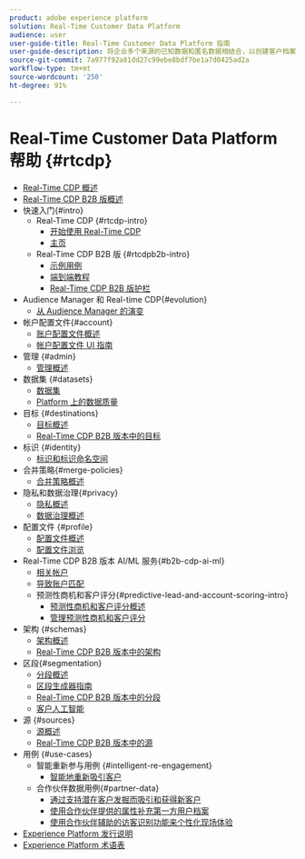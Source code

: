 ```yaml
---
product: adobe experience platform
solution: Real-Time Customer Data Platform
audience: user
user-guide-title: Real-Time Customer Data Platform 指南
user-guide-description: 将企业多个来源的已知数据和匿名数据相结合，以创建客户档案，根据这些档案创建细分的受众区段，并将这些区段激活到第三方目标。
source-git-commit: 7a977f92a81dd27c99ebe8bdf7be1a7d0425ad2a
workflow-type: tm+mt
source-wordcount: '250'
ht-degree: 91%

---
```



# Real-Time Customer Data Platform 帮助 {#rtcdp}

* [Real-Time CDP 概述](overview.md)
* [Real-Time CDP B2B 版概述](b2b-overview.md)
* 快速入门{#intro}
   * Real-Time CDP {#rtcdp-intro}
      * [开始使用 Real-Time CDP](get-started.md)
      * [主页](home-page-dashboards.md)
   * Real-Time CDP B2B 版 {#rtcdpb2b-intro}
      * [示例用例](./b2b-use-case.md)
      * [端到端教程](./b2b-tutorial.md)
      * [Real-Time CDP B2B 版护栏](b2b-guardrails.md)
* Audience Manager 和 Real-time CDP{#evolution}
   * [从 Audience Manager 的演变](aam-to-rtcdp.md)
* 帐户配置文件{#account}
   * [账户配置文件概述](accounts/account-profile-overview.md)
   * [帐户配置文件 UI 指南](accounts/account-profile-ui-guide.md)
* 管理 {#admin}
   * [管理概述](administration/admin-overview.md)
* 数据集 {#datasets}
   * [数据集](datasets/dataset.md)
   * [Platform 上的数据质量](datasets/data-quality.md)
* 目标 {#destinations}
   * [目标概述](destinations/overview.md)
   * [Real-Time CDP B2B 版本中的目标](destinations/b2b.md)
* 标识 {#identity}
   * [标识和标识命名空间](profile/identities-overview.md)
* 合并策略{#merge-policies}
   * [合并策略概述](profile/merge-policies.md)
* 隐私和数据治理{#privacy}
   * [隐私概述](privacy/privacy-overview.md)
   * [数据治理概述](privacy/data-governance-overview.md)
* 配置文件 {#profile}
   * [配置文件概述](profile/profile-overview.md)
   * [配置文件浏览](profile/profile-browse.md)
* Real-Time CDP B2B 版本 AI/ML 服务{#b2b-cdp-ai-ml}
   * [相关帐户](b2b-ai-ml-services/related-accounts.md)
   * [导致账户匹配](b2b-ai-ml-services/lead-to-account-matching.md)
   * 预测性商机和客户评分{#predictive-lead-and-account-scoring-intro}
      * [预测性商机和客户评分概述](b2b-ai-ml-services/predictive-lead-and-account-scoring.md)
      * [管理预测性商机和客户评分](b2b-ai-ml-services/manage-predictive-lead-and-account-scoring.md)
* 架构 {#schemas}
   * [架构概述](schemas/overview.md)
   * [Real-Time CDP B2B 版本中的架构](schemas/b2b.md)
* 区段{#segmentation}
   * [分段概述](segmentation/segmentation-overview.md)
   * [区段生成器指南](segmentation/segment-builder-guide.md)
   * [Real-Time CDP B2B 版本中的分段](segmentation/b2b.md)
   * [客户人工智能](segmentation/customer-ai.md)
* 源 {#sources}
   * [源概述](sources/sources-overview.md)
   * [Real-Time CDP B2B 版本中的源](sources/b2b.md)
* 用例 {#use-cases}
   * 智能重新参与用例 {#intelligent-re-engagement}
      * [智能地重新吸引客户](/help/rtcdp/use-case-guides/intelligent-re-engagement/intelligent-re-engagement.md)
   * 合作伙伴数据用例{#partner-data}
      * [通过支持潜在客户发掘而吸引和获得新客户](/help/rtcdp/partner-data/prospecting.md)
      * [使用合作伙伴提供的属性补充第一方用户档案](/help/rtcdp/partner-data/supplement-first-party-profiles.md)
      * [使用合作伙伴辅助的访客识别功能来个性化现场体验](/help/rtcdp/partner-data/onsite-personalization.md)
* [Experience Platform 发行说明](https://www.adobe.com/go/platform-release-notes_cn)
* [Experience Platform 术语表](https://www.adobe.com/go/platform-glossary_cn)